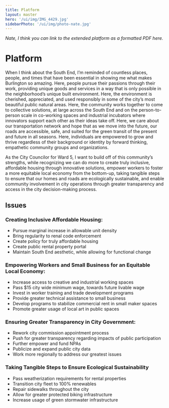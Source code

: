 ```yaml
---
title: Platform
layout: master
hero: '/ui/img/IMG_4429.jpg'
sidebarPhoto: '/ui/img/photo-nate.jpg'
---
```

*Nate, I think you can link to the extended platform as a formatted PDF here.*

# Platform

When I think about the South End, I’m reminded of countless places, people, and times that have been essential in showing me what makes Burlington so amazing. Here, people pursue their passions through their work, providing unique goods and services in a way that is only possible in the neighborhood’s unique built environment. Here, the environment is cherished, appreciated, and used responsibly in some of the city’s most beautiful public natural areas. Here, the community works together to come to collective solutions, at large across the South End and on the person-to-person scale in co-working spaces and industrial incubators where innovators support each other as their ideas take off. Here, we care about our transportation network and hope that as we move into the future, our roads are accessible, safe, and suited for the green transit of the present and future in all seasons. Here, individuals are empowered to grow and thrive regardless of their background or identity by forward thinking, empathetic community groups and organizations.

As the City Councilor for Ward 5, I want to build off of this community’s strengths, while recognizing we can do more to create truly inclusive, affordable housing through innovative solutions, empower workers to foster a more equitable local economy from the bottom-up, taking tangible steps to ensure that our homes and roads are ecologically sustainable, and enable community involvement in city operations through greater transparency and access in the city decision-making process.

## Issues

### Creating Inclusive Affordable Housing:

* Pursue marginal increase in allowable unit density
* Bring regularity to renal code enforcement
* Create policy for truly affordable housing
* Create public rental property portal
* Maintain South End aesthetic, while allowing for functional change

### Empowering Workers and Small Business for an Equitable Local Economy:

* Increase access to creative and industrial working spaces
* Pass $15 city wide minimum wage, towards future livable wage
* Invest in worker training and trade development programs
* Provide greater technical assistance to small business
* Develop programs to stabilize commercial rent in small maker spaces
* Promote greater usage of local art in public spaces

### Ensuring Greater Transparency in City Government:

* Rework city commission appointment process
* Push for greater transparency regarding impacts of public participation
* Further empower and fund NPAs
* Publicize and expand public city data
* Work more regionally to address our greatest issues

### Taking Tangible Steps to Ensure Ecological Sustainability

* Pass weatherization requirements for rental properties
* Transition city fleet to 100% renewables
* Repair sidewalks throughout the city
* Allow for greater protected biking infrastructure
* Increase usage of green stormwater infrastructure